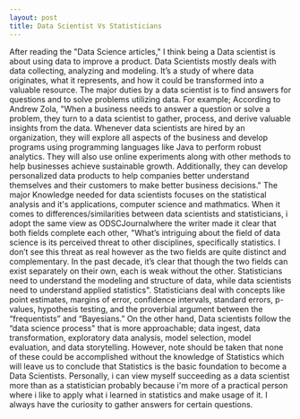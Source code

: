 ```yaml
---
layout: post
title: Data Scientist Vs Statisticians
---
```


After reading the "Data Science articles," I think being a Data scientist is about using data to improve a product. Data Scientists mostly deals with data collecting, analyzing and modeling. It’s a study of where data originates, what it represents, and how it could be transformed into a valuable resource. The major duties by a data scientist is to find answers for questions and to solve problems utilizing data. For example; According to Andrew Zola, "When a business needs to answer a question or solve a problem, they turn to a data scientist to gather, process, and derive valuable insights from the data. Whenever data scientists are hired by an organization, they will explore all aspects of the business and develop programs using programming languages like Java to perform robust analytics. They will also use online experiments along with other methods to help businesses achieve sustainable growth. Additionally, they can develop personalized data products to help companies better understand themselves and their customers to make better business decisions." The major Knowledge needed for data scientists focuses on the statistical analysis and it's applications, computer science and mathmatics.
When it comes to differences/similarities between data scientists and statisticians, i adopt the same view as ODSCJournalwhere the writer made it clear that both fields complete each other, "What’s intriguing about the field of data science is its perceived threat to other disciplines, specifically statistics. I don’t see this threat as real however as the two fields are quite distinct and complementary. In the past decade, it’s clear that though the two fields can exist separately on their own, each is weak without the other. Statisticians need to understand the modeling and structure of data, while data scientists need to understand applied statistics". Statisticians deal with concepts like point estimates, margins of error, confidence intervals, standard errors, p-values, hypothesis testing, and the proverbial argument between the “frequentists” and “Bayesians.” 
On the other hand, Data scientists follow the “data science process" that is more approachable; data ingest, data transformation, exploratory data analysis, model selection, model evaluation, and data storytelling. However, note should be taken that none of these could be accomplished without the knowledge of Statistics which will leave us to conclude that Statistics is the basic foundation to become a Data Scientists. Personally, i can view myself succeeding as a data scientist more than as a statistician probably because i'm more of a practical person where i like to apply what i learned in statistics and make usage of it. I always have the curiosity to gather answers for certain questions. 
